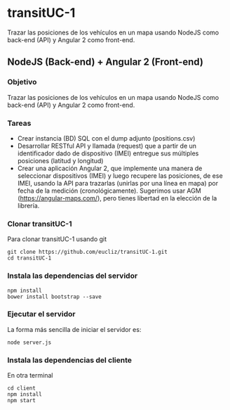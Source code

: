 # transitUC-1
Trazar las posiciones de los vehículos en un mapa usando NodeJS como back-end (API) y Angular 2 como front-end.

## NodeJS (Back-end) + Angular 2 (Front-end)

### Objetivo

Trazar las posiciones de los vehículos en un mapa usando NodeJS como back-end (API) y Angular 2 como front-end.

### Tareas

* Crear instancia (BD) SQL con el dump adjunto (positions.csv)
* Desarrollar RESTful API y llamada (request) que a partir de un identificador dado de dispositivo (IMEI) entregue sus múltiples posiciones (latitud y longitud) 
* Crear una aplicación Angular 2, que implemente una manera de seleccionar dispositivos (IMEI) y luego recupere las posiciones, de ese IMEI, usando la API para trazarlas (unirlas por una línea en mapa) por fecha de la medición (cronológicamente). Sugerimos usar AGM (https://angular-maps.com/), pero tienes libertad en la elección de la librería.

### Clonar transitUC-1

Para clonar transitUC-1 usando git
```
git clone https://github.com/eucliz/transitUC-1.git
cd transitUC-1
```

### Instala las dependencias del servidor
```
npm install
bower install bootstrap --save
```
### Ejecutar el servidor

La forma más sencilla de iniciar el servidor es:
```
node server.js
```
### Instala las dependencias del cliente 

En otra terminal 
```
cd client
npm install
npm start

